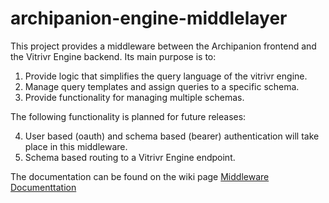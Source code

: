# archipanion-engine-middlelayer
This project provides a middleware between the Archipanion frontend and the Vitrivr Engine backend.
Its main purpose is to:

 1. Provide logic that simplifies the query language of the vitrivr engine.
 2. Manage query templates and assign queries to a specific schema.
 3. Provide functionality for managing multiple schemas.

The following functionality is planned for future releases:

4. User based (oauth) and schema based (bearer) authentication will take place in this middleware.
5. Schema based routing to a Vitrivr Engine endpoint.

The documentation can be found on the wiki page [Middleware Documenttation](https://github.com/Archipanion/archipanion-engine-middlelayer/wiki)
